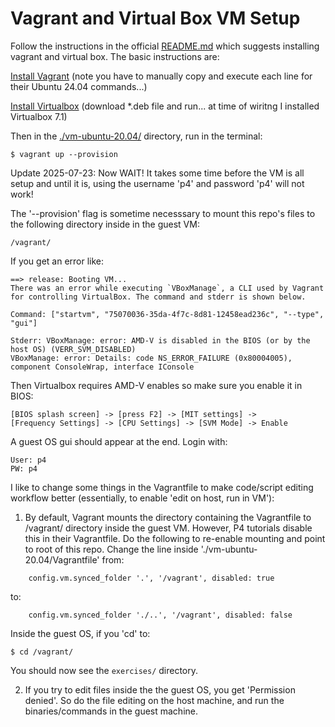 # Vagrant and Virtual Box VM Setup

Follow the instructions in the official [README.md](./README.md)
which suggests installing vagrant and virtual box.  The basic instructions are:

[Install Vagrant](https://developer.hashicorp.com/vagrant/install)
(note you have to manually copy and execute each line for their Ubuntu 24.04 commands...)

[Install Virtualbox](https://www.virtualbox.org/wiki/Linux_Downloads)
(download *.deb file and run... at time of wiritng I installed Virtualbox 7.1)

Then in the [./vm-ubuntu-20.04/](./vm-ubuntu-20.04/) directory, run in the terminal:

~~~
$ vagrant up --provision
~~~

Update 2025-07-23: Now WAIT! It takes some time before the VM is all setup and until it is, using the username 'p4' and password 'p4' will not work!

The '--provision' flag is sometime necesssary to mount this repo's files to the following directory inside in the guest VM:

~~~
/vagrant/
~~~

If you get an error like:

~~~
==> release: Booting VM...
There was an error while executing `VBoxManage`, a CLI used by Vagrant
for controlling VirtualBox. The command and stderr is shown below.

Command: ["startvm", "75070036-35da-4f7c-8d81-12458ead236c", "--type", "gui"]

Stderr: VBoxManage: error: AMD-V is disabled in the BIOS (or by the host OS) (VERR_SVM_DISABLED)
VBoxManage: error: Details: code NS_ERROR_FAILURE (0x80004005), component ConsoleWrap, interface IConsole
~~~

Then Virtualbox requires AMD-V enables so make sure you enable it in BIOS:

~~~
[BIOS splash screen] -> [press F2] -> [MIT settings] ->
[Frequency Settings] -> [CPU Settings] -> [SVM Mode] -> Enable
~~~

A guest OS gui should appear at the end.  Login with:

~~~
User: p4
PW: p4
~~~

I like to change some things in the Vagrantfile to make code/script editing workflow better (essentially, to enable 'edit on host, run in VM'):

1. By default, Vagrant mounts the directory containing
the Vagrantfile to /vagrant/ directory inside the guest
VM.  However, P4 tutorials disable this in their
Vagrantfile.  Do the following to re-enable mounting and point to root of
this repo.  Change the line inside
'./vm-ubuntu-20.04/Vagrantfile' from:
~~~
    config.vm.synced_folder '.', '/vagrant', disabled: true
~~~
to:
~~~
    config.vm.synced_folder './..', '/vagrant', disabled: false
~~~

Inside the guest OS, if you 'cd' to:

~~~
$ cd /vagrant/
~~~

You should now see the `exercises/` directory.

2.  If you try to edit files inside the the guest OS, you get
'Permission denied'.  So do the file editing on the host machine,
and run the binaries/commands in the guest machine.

